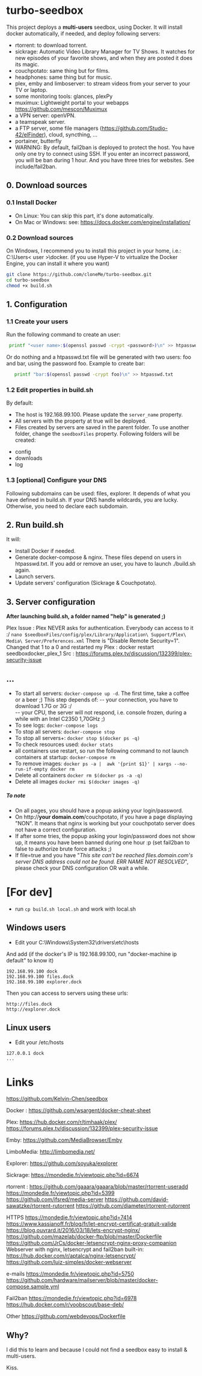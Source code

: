 # turbo-seedbox

This project deploys a **multi-users** seedbox, using Docker. It will install docker automatically, if needed, and deploy following servers:
- rtorrent: to download torrent.
- sickrage: Automatic Video Library Manager for TV Shows. It watches for new episodes of your favorite shows, and when they are posted it does its magic.
- couchpotato: same thing but for films.
- headphones: same thing but for music.
- plex, emby and limboserver: to stream videos from your server to your TV or laptop.
- some monitoring tools: glances, plexPy
- muximux: Lightweight portal to your webapps https://github.com/mescon/Muximux
- a VPN server: openVPN.
- a teamspeak server.
- a FTP server, some file managers (https://github.com/Studio-42/elFinder), cloud, syncthing, ...
- portainer, butterfly
- WARNING: By default, fail2ban is deployed to protect the host. You have only one try to connect using SSH. If you enter an incorrect password, you will be ban during 1 hour. And you have three tries for websites. See include/fail2ban.


## 0. Download sources
### 0.1 Install Docker
- On Linux:
You can skip this part, it's done automatically.
- On Mac or Windows:
see: https://docs.docker.com/engine/installation/

### 0.2 Download sources
On Windows, I recommend you to install this project in your home, i.e.: C:\Users\< user >\docker. (if you use Hyper-V to virtualize the Docker Engine, you can install it where you want)
```bash
git clone https://github.com/cloneMe/turbo-seedbox.git
cd turbo-seedbox
chmod +x build.sh
```

## 1. Configuration
### 1.1 Create your users
Run the following command to create an user:
```bash
 printf "<user name>:$(openssl passwd -crypt <password>)\n" >> htpasswd.txt
```
Or do nothing and a htpasswd.txt file will be generated with two users: foo and bar, using the password foo.
Example to create bar:
```bash
   printf "bar:$(openssl passwd -crypt foo)\n" >> htpasswd.txt
```

### 1.2 Edit properties in build.sh
By default:
- The host is 192.168.99.100. Please update the `server_name` property.
- All servers with the property at true will be deployed.
- Files created by servers are saved in the parent folder. To use another folder, change the `seedboxFiles` property. Following folders will be created:
 * config
 * downloads
 * log

### 1.3 [optional] Configure your DNS
 Following subdomains can be used: files, explorer. It depends of what you have defined in build.sh.
 If your DNS handle wildcards, you are lucky.
 Otherwise, you need to declare each subdomain.

## 2. Run build.sh
It will:
- Install Docker if needed.
- Generate docker-compose & nginx. These files depend on users in htpasswd.txt. If you add or remove an user, you have to launch ./build.sh again.
- Launch servers.
- Update servers' configuration (Sickrage & Couchpotato).

## 3. Server configuration
**After launching build.sh, a folder named "help" is generated ;)**

Plex
Issue : Plex NEVER asks for authentication. Everybody can access to it :/
`nano $seedboxFiles/config/plex/Library/Application\ Support/Plex\ Media\ Server/Preferences.xml`
There is "Disable Remote Security=1". Changed that 1 to a 0 and restarted my Plex : docker restart seedboxdocker_plex_1
Src : https://forums.plex.tv/discussion/132399/plex-security-issue


## ...

* To start all servers: `docker-compose up -d`. The first time, take a coffee or a beer ;) This step depends of:
-- your connection, you have to download 1.7G or 3G :/  
-- your CPU, the server will not respond, i.e. console frozen, during a while with an Intel C2350 1,70GHz ;)
* To see logs: `docker-compose logs`
* To stop all servers: `docker-compose stop`
* To stop all servers+: `docker stop $(docker ps -q)`
* To check resources used: `docker stats`
* all containers use restart, so run the following command to not launch containers at startup:
`docker-compose rm`
* To remove images: `docker ps -a |  awk '{print $1}' | xargs --no-run-if-empty docker rm`
* Delete all containers `docker rm $(docker ps -a -q)`
* Delete all images `docker rmi $(docker images -q)`


##### To note
* On all pages, you should have a popup asking your login/password.
* On http://__your domain.com__/couchpotato, if you have a page displaying "NON". It means that nginx is working but your couchpotato server does not have a correct configuration.
* If after some tries, the popup asking your login/password does not show up, it means you have been banned during one hour :p (set fail2ban to false to authorize brute force attacks ;)
* If file=true and you have "_This site can’t be reached files.domain.com's server DNS address could not be found. ERR NAME NOT RESOLVED_", please check your DNS configuration OR wait a while.




# [For dev]
- run  `cp build.sh local.sh` and work with local.sh
## Windows users
- Edit your C:\Windows\System32\drivers\etc\hosts

And add (if the docker's IP is 192.168.99.100, run "docker-machine ip default" to know it)
```
192.168.99.100 dock
192.168.99.100 files.dock
192.168.99.100 explorer.dock
```
Then you can access to servers using these urls:
```
http://files.dock
http://explorer.dock
```
## Linux users
- Edit your /etc/hosts
```
127.0.0.1 dock
...
```

# Links
https://github.com/Kelvin-Chen/seedbox

Docker : https://github.com/wsargent/docker-cheat-sheet

Plex: https://hub.docker.com/r/timhaak/plex/
https://forums.plex.tv/discussion/132399/plex-security-issue

Emby: https://github.com/MediaBrowser/Emby

LimboMedia: http://limbomedia.net/

Explorer: https://github.com/soyuka/explorer

Sickrage: https://mondedie.fr/viewtopic.php?id=6674

rtorrent : https://github.com/gaaara/gaaara/blob/master/rtorrent-useradd
https://mondedie.fr/viewtopic.php?id=5399
https://github.com/ifsred/media-server
https://github.com/david-sawatzke/rtorrent-rutorrent
https://github.com/diameter/rtorrent-rutorrent

HTTPS
https://mondedie.fr/viewtopic.php?id=7414
https://www.kassianoff.fr/blog/fr/let-encrypt-certificat-gratuit-valide
https://blog.ouvrard.it/2016/03/18/lets-encrypt-nginx/
https://github.com/mazelab/docker-ftp/blob/master/Dockerfile
https://github.com/JrCs/docker-letsencrypt-nginx-proxy-companion
 Webserver with nginx, letsencrypt and fail2ban built-in:
https://hub.docker.com/r/aptalca/nginx-letsencrypt/
https://github.com/luiz-simples/docker-webserver

e-mails
https://mondedie.fr/viewtopic.php?id=5750
https://github.com/hardware/mailserver/blob/master/docker-compose.sample.yml

Fail2ban
https://mondedie.fr/viewtopic.php?id=6978
https://hub.docker.com/r/voobscout/base-deb/

Other
https://github.com/webdevops/Dockerfile


## Why?
I did this to learn and because I could not find a seedbox easy to install & multi-users.

Kiss.
